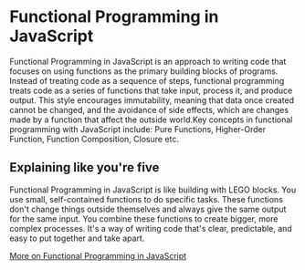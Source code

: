 # Functional Programming in JavaScript

Functional Programming in JavaScript is an approach to writing code that focuses on using functions as the primary building blocks of programs. Instead of treating code as a sequence of steps, functional programming treats code as a series of functions that take input, process it, and produce output. This style encourages immutability, meaning that data once created cannot be changed, and the avoidance of side effects, which are changes made by a function that affect the outside world.Key concepts in functional programming with JavaScript include: Pure Functions, Higher-Order Function, Function Composition, Closure etc.

## Explaining like you're five

Functional Programming in JavaScript is like building with LEGO blocks. You use small, self-contained functions to do specific tasks. These functions don't change things outside themselves and always give the same output for the same input. You combine these functions to create bigger, more complex processes. It's a way of writing code that's clear, predictable, and easy to put together and take apart.

[More on Functional Programming in JavaScript](https://www.freecodecamp.org/news/functional-programming-in-javascript/)
